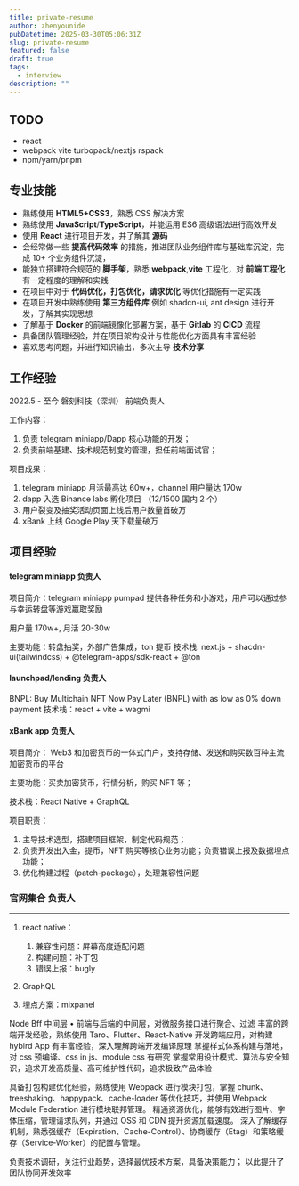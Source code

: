 ```yaml
---
title: private-resume
author: zhenyounide
pubDatetime: 2025-03-30T05:06:31Z
slug: private-resume
featured: false
draft: true
tags:
  - interview
description: ""
---
```


## TODO

- react
- webpack vite turbopack/nextjs rspack
- npm/yarn/pnpm

## 专业技能

- 熟练使用 **HTML5+CSS3**，熟悉 CSS 解决方案
- 熟练使用 **JavaScript**/**TypeScript**，并能运用 ES6 高级语法进行高效开发
- 使用 **React** 进行项目开发，并了解其 **源码**
- 会经常做一些 **提高代码效率** 的措施，推进团队业务组件库与基础库沉淀，完成 10+ 个业务组件沉淀，
- 能独立搭建符合规范的 **脚手架**，熟悉 **webpack**,**vite** 工程化，对 **前端工程化** 有一定程度的理解和实践
- 在项目中对于 **代码优化，打包优化，请求优化** 等优化措施有一定实践
- 在项目开发中熟练使用 **第三方组件库** 例如 shadcn-ui, ant design 进行开发，了解其实现思想
- 了解基于 **Docker** 的前端镜像化部署方案，基于 **Gitlab** 的 **CICD** 流程
- 具备团队管理经验，并在项目架构设计与性能优化方面具有丰富经验
- 喜欢思考问题，并进行知识输出，多次主导 **技术分享**

## 工作经验

2022.5 - 至今 磐刻科技（深圳） 前端负责人

工作内容：

1. 负责 telegram miniapp/Dapp 核心功能的开发；
2. 负责前端基建、技术规范制度的管理，担任前端面试官；

项目成果：

1. telegram miniapp 月活最高达 60w+，channel 用户量达 170w
2. dapp 入选 Binance labs 孵化项目 （12/1500 国内 2 个）
3. 用户裂变及抽奖活动页面上线后用户数量首破万
4. xBank 上线 Google Play 天下载量破万

## 项目经验

#### telegram miniapp 负责人

项目简介：telegram miniapp pumpad 提供各种任务和小游戏，用户可以通过参与幸运转盘等游戏赢取奖励

用户量 170w+, 月活 20-30w

主要功能：转盘抽奖，外部广告集成，ton 提币
技术栈: next.js + shacdn-ui(tailwindcss) + @telegram-apps/sdk-react + @ton

#### launchpad/lending 负责人

BNPL: Buy Multichain NFT Now Pay Later (BNPL) with as low as 0% down payment
技术栈：react + vite + wagmi

#### xBank app 负责人

项目简介： Web3 和加密货币的一体式门户，支持存储、发送和购买数百种主流加密货币的平台

主要功能：买卖加密货币，行情分析，购买 NFT 等；

技术栈：React Native + GraphQL

项目职责：

1. 主导技术选型，搭建项目框架，制定代码规范；
2. 负责开发出入金，提币，NFT 购买等核心业务功能；负责错误上报及数据埋点功能；
3. 优化构建过程（patch-package），处理兼容性问题

### 官网集合 负责人

---

1. react native：

   1. 兼容性问题：屏幕高度适配问题
   2. 构建问题：补丁包
   3. 错误上报：bugly

2. GraphQL

3. 埋点方案：mixpanel

Node Bff 中间层 • 前端与后端的中间层，对微服务接口进行聚合、过滤
丰富的跨端开发经验，熟练使用 Taro、Flutter、React-Native 开发跨端应用，对构建 hybird App 有丰富经验，深入理解跨端开发编译原理
掌握样式体系构建与落地，对 css 预编译、css in js、module css 有研究
掌握常用设计模式、算法与安全知识，追求开发高质量、高可维护性代码，追求极致产品体验

具备打包构建优化经验，熟练使用 Webpack 进行模块打包，掌握 chunk、treeshaking、happypack、cache-loader 等优化技巧，并使用 Webpack Module Federation 进行模块联邦管理。
精通资源优化，能够有效进行图片、字体压缩，管理请求队列，并通过 OSS 和 CDN 提升资源加载速度。
深入了解缓存机制，熟悉强缓存（Expiration、Cache-Control）、协商缓存（Etag）和策略缓存（Service-Worker）的配置与管理。

负责技术调研，关注行业趋势，选择最优技术方案，具备决策能力；
以此提升了团队协同开发效率
